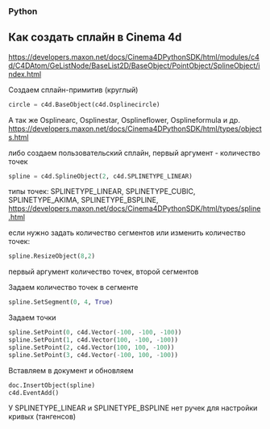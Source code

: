 ### Python

## Как создать сплайн в Cinema 4d
https://developers.maxon.net/docs/Cinema4DPythonSDK/html/modules/c4d/C4DAtom/GeListNode/BaseList2D/BaseObject/PointObject/SplineObject/index.html

Создаем сплайн-примитив (круглый)

```Python
circle = c4d.BaseObject(c4d.Osplinecircle)
```
А так же Osplinearc, Osplinestar, Osplineflower, Osplineformula и др.
https://developers.maxon.net/docs/Cinema4DPythonSDK/html/types/objects.html


либо создаем пользовательский сплайн, первый аргумент - количество точек

```Python
spline = c4d.SplineObject(2, c4d.SPLINETYPE_LINEAR)
```
типы точек: SPLINETYPE_LINEAR, SPLINETYPE_CUBIC, SPLINETYPE_AKIMA, SPLINETYPE_BSPLINE,
https://developers.maxon.net/docs/Cinema4DPythonSDK/html/types/spline.html

если нужно задать количество сегментов или изменить количество точек:

```Python
spline.ResizeObject(8,2)
```
первый аргумент количество точек, второй сегментов


Задаем количество точек в сегменте
```Python
spline.SetSegment(0, 4, True)
```

Задаем точки
```Python
spline.SetPoint(0, c4d.Vector(-100, -100, -100))
spline.SetPoint(1, c4d.Vector(100, -100, -100))
spline.SetPoint(2, c4d.Vector(100, 100, -100))
spline.SetPoint(3, c4d.Vector(-100, 100, -100))
```

Вставляем в документ и обновляем
```Python
doc.InsertObject(spline)
c4d.EventAdd()
```
У SPLINETYPE_LINEAR и SPLINETYPE_BSPLINE нет ручек для настройки кривых (тангенсов)